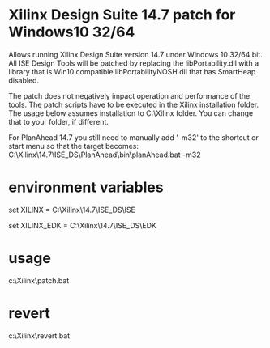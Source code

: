 # Xilinx Design Suite 14.7 patch for Windows10 32/64
Allows running Xilinx Design Suite version 14.7 under Windows 10 32/64 bit.
All ISE Design Tools will be patched by replacing the libPortability.dll with a library that is Win10 compatible libPortabilityNOSH.dll that has SmartHeap disabled. 

The patch does not negatively impact operation and performance of the tools. The patch scripts have to be executed in the Xilinx installation folder. The usage below assumes installation to C:\Xilinx folder. You can change that to your folder, if different.

For PlanAhead 14.7 you still need to manually add '-m32' to the shortcut or start menu so that the target becomes:
C:\Xilinx\14.7\ISE_DS\PlanAhead\bin\planAhead.bat -m32

# environment variables

set XILINX = C:\Xilinx\14.7\ISE_DS\ISE

set XILINX_EDK = C:\Xilinx\14.7\ISE_DS\EDK

# usage

c:\Xilinx\patch.bat

# revert

c:\Xilinx\revert.bat

